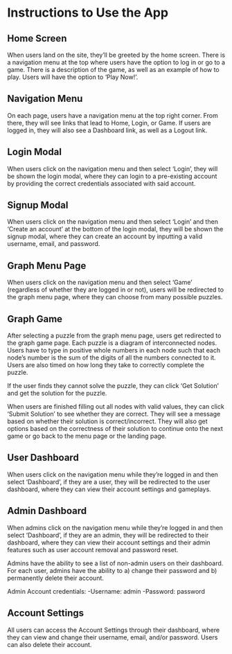# Instructions to Use the App

## Home Screen
When users land on the site, they’ll be greeted by the home screen. There is a navigation menu at the top where users have the option to log in or go to a game. There is a description of the game, as well as an example of how to play. Users will have the option to ‘Play Now!’. 


## Navigation Menu
On each page, users have a navigation menu at the top right corner. From there, they will see links that lead to Home, Login, or Game. If users are logged in, they will also see a Dashboard link, as well as a Logout link.


## Login Modal
When users click on the navigation menu and then select ‘Login’, they will be shown the login modal, where they can login to a pre-existing account by providing the correct credentials associated with said account. 


## Signup Modal
When users click on the navigation menu and then select ‘Login’ and then ‘Create an account’ at the bottom of the login modal, they will be shown the signup modal, where they can create an account by inputting a valid username, email, and password.


## Graph Menu Page
When users click on the navigation menu and then select ‘Game’ (regardless of whether they are logged in or not), users will be redirected to the graph menu page, where they can choose from many possible puzzles.


## Graph Game  
After selecting a puzzle from the graph menu page, users get redirected to the graph game page. Each puzzle is a diagram of interconnected nodes. Users have to type in positive whole numbers in each node such that each node’s number is the sum of the digits of all the numbers connected to it. Users are also timed on how long they take to correctly complete the puzzle.

If the user finds they cannot solve the puzzle, they can click ‘Get Solution’ and get the solution for the puzzle.

When users are finished filling out all nodes with valid values, they can click ‘Submit Solution’ to see whether they are correct. They will see a message based on whether their solution is correct/incorrect. They will also get options based on the correctness of their solution to continue onto the next game or go back to the menu page or the landing page.


## User Dashboard
When users click on the navigation menu while they’re logged in and then select ‘Dashboard’, if they are a user, they will be redirected to the user dashboard, where they can view their account settings and gameplays.


## Admin Dashboard
When admins click on the navigation menu while they’re logged in and then select ‘Dashboard’, if they are an admin, they will be redirected to their dashboard, where they can view their account settings and their admin features such as user account removal and password reset.

Admins have the ability to see a list of non-admin users on their dashboard. For each user, admins have the ability to a) change their password and b) permanently delete their account.

Admin Account credentials:
-Username: admin
-Password: password


## Account Settings
All users can access the Account Settings through their dashboard, where they can view and change their username, email, and/or password. Users can also delete their account.
